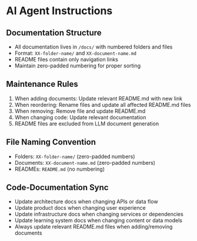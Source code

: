 # AI Agent Instructions

## Documentation Structure
- All documentation lives in `/docs/` with numbered folders and files
- Format: `XX-folder-name/` and `XX-document-name.md`
- README files contain only navigation links
- Maintain zero-padded numbering for proper sorting

## Maintenance Rules
1. When adding documents: Update relevant README.md with new link
2. When reordering: Rename files and update all affected README.md files
3. When removing: Remove file and update README.md
4. When changing code: Update relevant documentation
5. README files are excluded from LLM document generation

## File Naming Convention
- Folders: `XX-folder-name/` (zero-padded numbers)
- Documents: `XX-document-name.md` (zero-padded numbers)
- READMEs: `README.md` (no numbering)

## Code-Documentation Sync
- Update architecture docs when changing APIs or data flow
- Update product docs when changing user experience
- Update infrastructure docs when changing services or dependencies
- Update learning system docs when changing content or data models
- Always update relevant README.md files when adding/removing documents
